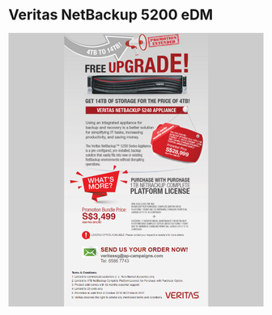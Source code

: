 # Veritas NetBackup 5200 eDM

![alt tag](https://github.com/gbjack/Veritas-NetBackup-5200/blob/master/images/preview.png)
